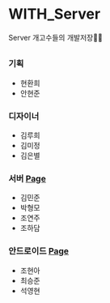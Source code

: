 # WITH_Server
Server 개고수들의 개발저장📗📘

## 

### 기획

* 현환희
* 안현준

### 디자이너

* 김루희
* 김미정
* 김은별

### 서버 [Page](https://github.com/TEAM-WITH/WITH_Server)

* 김민준
* 박형모
* 조연주
* 조하담

### 안드로이드 [Page](https://github.com/TEAM-WITH/WITH_Android)

* 조현아
* 최승준
* 석영현
